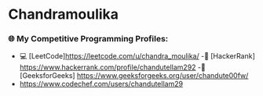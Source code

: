 # Chandramoulika
### 🌐 My Competitive Programming Profiles:
- 💻 [LeetCode]https://leetcode.com/u/chandra_moulika/
-🧠 [HackerRank] https://www.hackerrank.com/profile/chandutellam292
-📘 [GeeksforGeeks] https://www.geeksforgeeks.org/user/chandute00fw/
- https://www.codechef.com/users/chandutellam29
